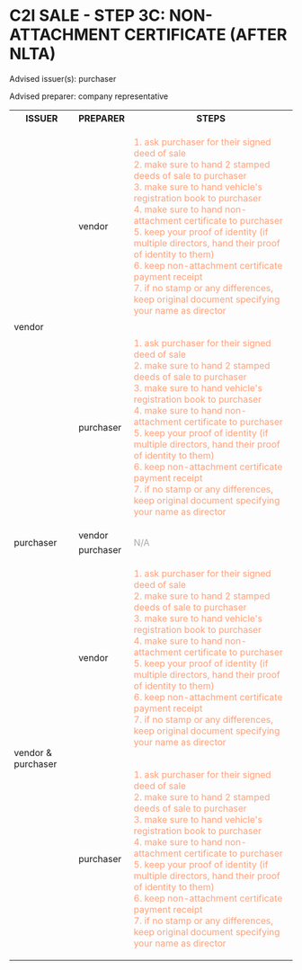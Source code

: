 # C2I SALE - STEP 3C: NON-ATTACHMENT CERTIFICATE (AFTER NLTA)

Advised issuer(s): purchaser

Advised preparer: company representative

<table>
  <tr>
    <th>ISSUER</th>
    <th>PREPARER</th>
    <th>STEPS</th>
  </tr>

  <tr>
    <!-- ISSUER: vendor -->
    <!-- PREPARER: vendor -->
    <td rowspan="2">vendor</td>
    <td>vendor</td>
    <td style="color: lightsalmon;">
      <ol style="padding: 0; list-style-position: inside;">
        <li>ask purchaser for their signed deed of sale</li>
        <li>make sure to hand 2 stamped deeds of sale to purchaser</li>
        <li>make sure to hand vehicle's registration book to purchaser</li>
        <li>make sure to hand non-attachment certificate to purchaser</li>
        <li>keep your proof of identity (if multiple directors, hand their proof of identity to them)</li>
        <li>keep non-attachment certificate payment receipt</li>
        <li>if no stamp or any differences, keep original document specifying your name as director</li>
      </ol>
    </td>
  </tr>
  <tr>
    <!-- ISSUER: vendor -->
    <!-- PREPARER: purchaser -->
    <td>purchaser</td>
    <td style="color: lightsalmon;">
      <ol style="padding: 0; list-style-position: inside;">
        <li>ask purchaser for their signed deed of sale</li>
        <li>make sure to hand 2 stamped deeds of sale to purchaser</li>
        <li>make sure to hand vehicle's registration book to purchaser</li>
        <li>make sure to hand non-attachment certificate to purchaser</li>
        <li>keep your proof of identity (if multiple directors, hand their proof of identity to them)</li>
        <li>keep non-attachment certificate payment receipt</li>
        <li>if no stamp or any differences, keep original document specifying your name as director</li>
      </ol>
    </td>
  </tr>

  <tr>
    <!-- ISSUER: purchaser -->
    <!-- PREPARER: vendor -->
    <td rowspan="2">purchaser</td>
    <td>vendor</td>
    <td rowspan="2" style="color: darkgray;">
      N/A
    </td>
  </tr>
  <tr>
    <!-- ISSUER: purchaser -->
    <!-- PREPARER: purchaser -->
    <td>purchaser</td>
  </tr>

  <tr>
    <!-- ISSUER: vendor & purchaser -->
    <!-- PREPARER: vendor -->
    <td rowspan="2">vendor & purchaser</td>
    <td>vendor</td>
    <td style="color: lightsalmon;">
      <ol style="padding: 0; list-style-position: inside;">
        <li>ask purchaser for their signed deed of sale</li>
        <li>make sure to hand 2 stamped deeds of sale to purchaser</li>
        <li>make sure to hand vehicle's registration book to purchaser</li>
        <li>make sure to hand non-attachment certificate to purchaser</li>
        <li>keep your proof of identity (if multiple directors, hand their proof of identity to them)</li>
        <li>keep non-attachment certificate payment receipt</li>
        <li>if no stamp or any differences, keep original document specifying your name as director</li>
      </ol>
    </td>
  </tr>
  <tr>
    <!-- ISSUER: vendor & purchaser -->
    <!-- PREPARER: purchaser -->
    <td>purchaser</td>
    <td style="color: lightsalmon;">
      <ol style="padding: 0; list-style-position: inside;">
        <li>ask purchaser for their signed deed of sale</li>
        <li>make sure to hand 2 stamped deeds of sale to purchaser</li>
        <li>make sure to hand vehicle's registration book to purchaser</li>
        <li>make sure to hand non-attachment certificate to purchaser</li>
        <li>keep your proof of identity (if multiple directors, hand their proof of identity to them)</li>
        <li>keep non-attachment certificate payment receipt</li>
        <li>if no stamp or any differences, keep original document specifying your name as director</li>
      </ol>
    </td>
  </tr>
</table>
